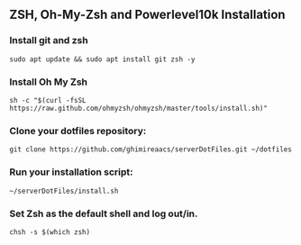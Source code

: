 ## ZSH, Oh-My-Zsh and Powerlevel10k Installation

### Install git and zsh

`sudo apt update && sudo apt install git zsh -y`

### Install Oh My Zsh

`sh -c "$(curl -fsSL https://raw.github.com/ohmyzsh/ohmyzsh/master/tools/install.sh)"`

### Clone your dotfiles repository:

`git clone https://github.com/ghimireaacs/serverDotFiles.git ~/dotfiles`

### Run your installation script:

`~/serverDotFiles/install.sh`

### Set Zsh as the default shell and log out/in.

`chsh -s $(which zsh)`
